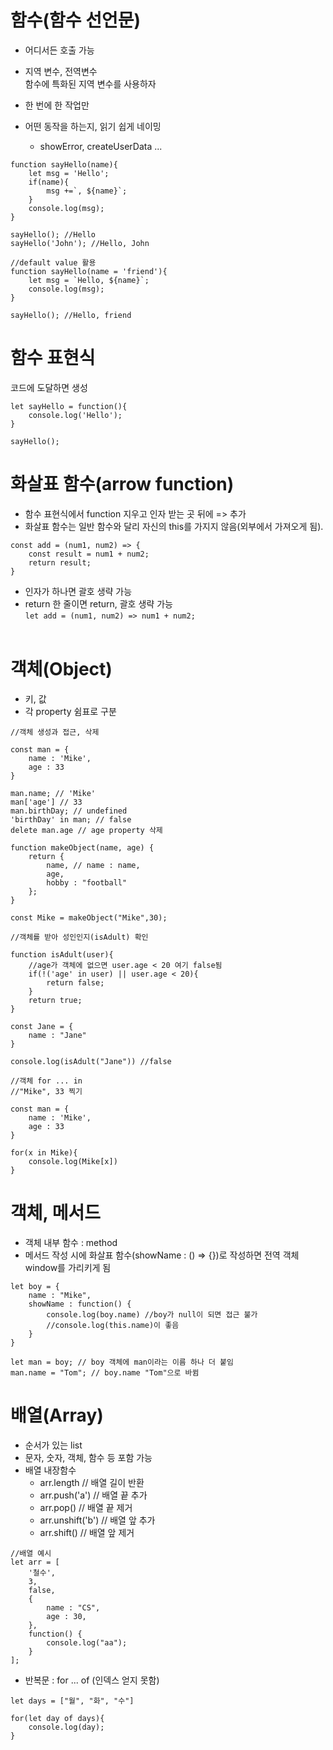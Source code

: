 # 함수(함수 선언문)

- 어디서든 호출 가능
- 지역 변수, 전역변수<br>
  함수에 특화된 지역 변수를 사용하자

- 한 번에 한 작업만
- 어떤 동작을 하는지, 읽기 쉽게 네이밍
  - showError, createUserData ...

```
function sayHello(name){
    let msg = 'Hello';
    if(name){
        msg +=`, ${name}`;
    }
    console.log(msg);
}

sayHello(); //Hello
sayHello('John'); //Hello, John

//default value 활용
function sayHello(name = 'friend'){
    let msg = `Hello, ${name}`;
    console.log(msg);
}

sayHello(); //Hello, friend
```

# 함수 표현식

코드에 도달하면 생성

```
let sayHello = function(){
    console.log('Hello');
}

sayHello();
```

# 화살표 함수(arrow function)

- 함수 표현식에서 function 지우고 인자 받는 곳 뒤에 => 추가<br>
- 화살표 함수는 일반 함수와 달리 자신의 this를 가지지 않음(외부에서 가져오게 됨).

```
const add = (num1, num2) => {
    const result = num1 + num2;
    return result;
}
```

- 인자가 하나면 괄호 생략 가능
- return 한 줄이면 return, 괄호 생략 가능<br>
  `let add = (num1, num2) => num1 + num2;`
  <br><br>

# 객체(Object)

- 키, 값
- 각 property 쉼표로 구분

```
//객체 생성과 접근, 삭제

const man = {
    name : 'Mike',
    age : 33
}

man.name; // 'Mike'
man['age'] // 33
man.birthDay; // undefined
'birthDay' in man; // false
delete man.age // age property 삭제
```

```
function makeObject(name, age) {
    return {
        name, // name : name,
        age,
        hobby : "football"
    };
}

const Mike = makeObject("Mike",30);
```

```
//객체를 받아 성인인지(isAdult) 확인

function isAdult(user){
    //age가 객체에 없으면 user.age < 20 여기 false됨
    if(!('age' in user) || user.age < 20){
        return false;
    }
    return true;
}

const Jane = {
    name : "Jane"
}

console.log(isAdult("Jane")) //false
```

```
//객체 for ... in
//"Mike", 33 찍기

const man = {
    name : 'Mike',
    age : 33
}

for(x in Mike){
    console.log(Mike[x])
}
```

# 객체, 메서드

- 객체 내부 함수 : method<br>
- 메서드 작성 시에 화살표 함수(showName : () => {})로 작성하면 전역 객체 window를 가리키게 됨

```
let boy = {
    name : "Mike",
    showName : function() {
        console.log(boy.name) //boy가 null이 되면 접근 불가
        //console.log(this.name)이 좋음
    }
}

let man = boy; // boy 객체에 man이라는 이름 하나 더 붙임
man.name = "Tom"; // boy.name "Tom"으로 바뀜
```

# 배열(Array)

- 순서가 있는 list
- 문자, 숫자, 객체, 함수 등 포함 가능
- 배열 내장함수
  - arr.length // 배열 길이 반환
  - arr.push('a') // 배열 끝 추가
  - arr.pop() // 배열 끝 제거
  - arr.unshift('b') // 배열 앞 추가
  - arr.shift() // 배열 앞 제거

```
//배열 예시
let arr = [
    '철수',
    3,
    false,
    {
        name : "CS",
        age : 30,
    },
    function() {
        console.log("aa");
    }
];
```

- 반복문 : for ... of (인덱스 얻지 못함)

```
let days = ["월", "화", "수"]

for(let day of days){
    console.log(day);
}
```
